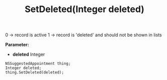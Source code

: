 ﻿---
uid: crmscript_ref_NSSuggestedAppointment_SetDeleted
title: SetDeleted(Integer deleted)
intellisense: NSSuggestedAppointment.SetDeleted
keywords: NSSuggestedAppointment, GetDeleted
so.topic: reference
---

0 -> record is active 1 -> record is 'deleted' and should not be shown in lists

**Parameter:** 
 - **deleted** Integer

```crmscript
NSSuggestedAppointment thing;
Integer deleted;
thing.SetDeleted(deleted);
```

